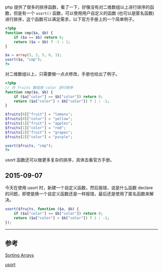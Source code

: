 php 提供了很多的排序函数，看了一下，好像没有对二维数组以上进行排序的函数，但是有一个 `usort()` 函数，可以使用用户自定义的函数 (也可以是匿名函数) 进行排序，这个函数可以满足需求，以下官方手册上的一个简单例子。

```php
<?php
function cmp($a, $b) {
    if ($a == $b) return 0;
    return ($a < $b) ? -1 : 1;
}

$a = array(3, 2, 5, 6, 1);
usort($a, "cmp");
?>
```

对二维数组以上，只需要做一点点修改，手册也给出了例子。

```php
<?php
// 对 fruits 数组按 color 进行排序
function cmp($a, $b) {
    if ($a["color"] == $b["color"]) return 0;
    return ($a["color"] > $b["color"]) ? 1 : -1;
}

$fruits[0]["fruit"] = "lemons";
$fruits[0]["color"] = "yellow";
$fruits[1]["fruit"] = "apples";
$fruits[1]["color"] = "red";
$fruits[2]["fruit"] = "grapes";
$fruits[2]["color"] = "purple";

usort($fruits, "cmp");
?>
```

usort 函数还可以做更多复杂的排序，具体去看官方手册。

## 2015-09-07

今天在使用 usort 时，新建一个自定义函数，然后报错，说是什么函数 declare 的问题，即使是换一个自定义函数还是一样报错，最后还是使用了匿名函数来解决。

```php
usort($fruits, function ($a, $b) {
    if ($a["color"] == $b["color"]) return 0;
    return ($a["color"] > $b["color"]) ? 1 : -1;
});
```

---

## 参考

[Sorting Arrays](http://php.net/manual/en/array.sorting.php)

[usort](http://php.net/manual/zh/function.usort.php)
